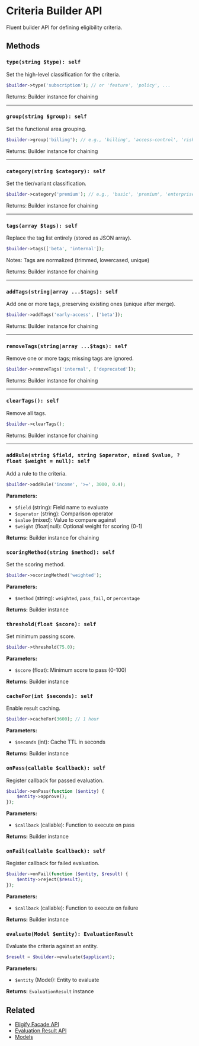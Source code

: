 # Criteria Builder API

Fluent builder API for defining eligibility criteria.

## Methods

### `type(string $type): self`

Set the high-level classification for the criteria.

```php
$builder->type('subscription'); // or 'feature', 'policy', ...
```

Returns: Builder instance for chaining

---

### `group(string $group): self`

Set the functional area grouping.

```php
$builder->group('billing'); // e.g., 'billing', 'access-control', 'risk'
```

Returns: Builder instance for chaining

---

### `category(string $category): self`

Set the tier/variant classification.

```php
$builder->category('premium'); // e.g., 'basic', 'premium', 'enterprise'
```

Returns: Builder instance for chaining

---

### `tags(array $tags): self`

Replace the tag list entirely (stored as JSON array).

```php
$builder->tags(['beta', 'internal']);
```

Notes: Tags are normalized (trimmed, lowercased, unique)

Returns: Builder instance for chaining

---

### `addTags(string|array ...$tags): self`

Add one or more tags, preserving existing ones (unique after merge).

```php
$builder->addTags('early-access', ['beta']);
```

Returns: Builder instance for chaining

---

### `removeTags(string|array ...$tags): self`

Remove one or more tags; missing tags are ignored.

```php
$builder->removeTags('internal', ['deprecated']);
```

Returns: Builder instance for chaining

---

### `clearTags(): self`

Remove all tags.

```php
$builder->clearTags();
```

Returns: Builder instance for chaining

---

### `addRule(string $field, string $operator, mixed $value, ?float $weight = null): self`

Add a rule to the criteria.

```php
$builder->addRule('income', '>=', 3000, 0.4);
```

**Parameters:**

- `$field` (string): Field name to evaluate
- `$operator` (string): Comparison operator
- `$value` (mixed): Value to compare against
- `$weight` (float|null): Optional weight for scoring (0-1)

**Returns:** Builder instance for chaining

### `scoringMethod(string $method): self`

Set the scoring method.

```php
$builder->scoringMethod('weighted');
```

**Parameters:**

- `$method` (string): `weighted`, `pass_fail`, or `percentage`

**Returns:** Builder instance

### `threshold(float $score): self`

Set minimum passing score.

```php
$builder->threshold(75.0);
```

**Parameters:**

- `$score` (float): Minimum score to pass (0-100)

**Returns:** Builder instance

### `cacheFor(int $seconds): self`

Enable result caching.

```php
$builder->cacheFor(3600); // 1 hour
```

**Parameters:**

- `$seconds` (int): Cache TTL in seconds

**Returns:** Builder instance

### `onPass(callable $callback): self`

Register callback for passed evaluation.

```php
$builder->onPass(function ($entity) {
    $entity->approve();
});
```

**Parameters:**

- `$callback` (callable): Function to execute on pass

**Returns:** Builder instance

### `onFail(callable $callback): self`

Register callback for failed evaluation.

```php
$builder->onFail(function ($entity, $result) {
    $entity->reject($result);
});
```

**Parameters:**

- `$callback` (callable): Function to execute on failure

**Returns:** Builder instance

### `evaluate(Model $entity): EvaluationResult`

Evaluate the criteria against an entity.

```php
$result = $builder->evaluate($applicant);
```

**Parameters:**

- `$entity` (Model): Entity to evaluate

**Returns:** `EvaluationResult` instance

## Related

- [Eligify Facade API](eligify-facade.md)
- [Evaluation Result API](evaluation-result.md)
- [Models](models.md)

